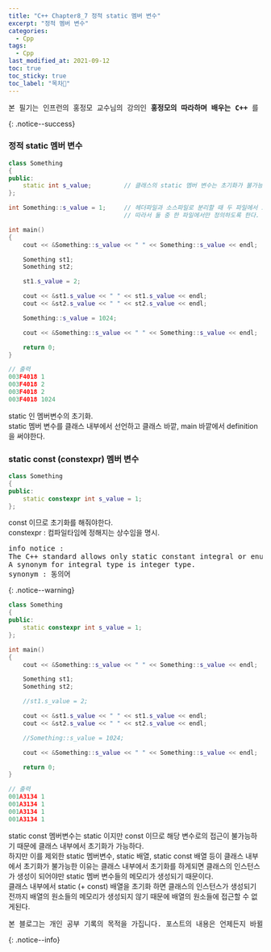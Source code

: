 ```yaml
---
title: "C++ Chapter8_7 정적 static 멤버 변수"
excerpt: "정적 멤버 변수"
categories:
  - Cpp
tags:
  - Cpp
last_modified_at: 2021-09-12
toc: true
toc_sticky: true
toc_label: "목차👀"
---
```


<pre>본 필기는 인프런의 홍정모 교수님의 강의인 <b>홍정모의 따라하며 배우는 C++</b> 를 듣고 작성합니다.</pre>{: .notice--success}

### 정적 static 멤버 변수
```cpp
class Something
{
public:
    static int s_value;         // 클래스의 static 멤버 변수는 초기화가 불가능하다.
};

int Something::s_value = 1;     // 헤더파일과 소스파일로 분리할 때 두 파일에서 모두 정의할 경우 중복선언이 발생한다. 
                                // 따라서 둘 중 한 파일에서만 정의하도록 한다.

int main()
{
    cout << &Something::s_value << " " << Something::s_value << endl;

    Something st1;
    Something st2;

    st1.s_value = 2;

    cout << &st1.s_value << " " << st1.s_value << endl;
    cout << &st2.s_value << " " << st2.s_value << endl;

    Something::s_value = 1024;

    cout << &Something::s_value << " " << Something::s_value << endl;

    return 0;
}

// 출력
003F4018 1
003F4018 2
003F4018 2
003F4018 1024
```
static 인 멤버변수의 초기화.    
static 멤버 변수를 클래스 내부에서 선언하고 클래스 바깥, main 바깥에서 definition 을 써야한다.

### static const (constexpr) 멤버 변수
```cpp
class Something
{
public:
	static constexpr int s_value = 1;  
};										
```
const 이므로 초기화를 해줘야한다.    
constexpr : 컴파일타임에 정해지는 상수임을 명시.

<pre>info notice :
The C++ standard allows only static constant integral or enumeration types to be initialized inside the class.
A synonym for integral type is integer type.
synonym : 동의어</pre>{: .notice--warning}

```cpp
class Something
{
public:
    static constexpr int s_value = 1;
};

int main()
{
    cout << &Something::s_value << " " << Something::s_value << endl;

    Something st1;
    Something st2;

    //st1.s_value = 2;

    cout << &st1.s_value << " " << st1.s_value << endl;
    cout << &st2.s_value << " " << st2.s_value << endl;

    //Something::s_value = 1024;

    cout << &Something::s_value << " " << Something::s_value << endl;

    return 0;
}

// 출력
001A3134 1
001A3134 1
001A3134 1
001A3134 1
```
static const 멤버변수는 static 이지만 const 이므로 해당 변수로의 접근이 불가능하기 때문에 클래스 내부에서 초기화가 가능하다.    
하지만 이를 제외한 static 멤버변수, static 배열, static const 배열 등이 클래스 내부에서 초기화가 불가능한 이유는 클래스 내부에서 초기화를 하게되면 클래스의 인스턴스가 생성이 되어야만 static 멤버 변수들의 메모리가 생성되기 때문이다.    
클래스 내부에서 static (+ const) 배열을 초기화 하면 클래스의 인스턴스가 생성되기 전까지 배열의 원소들의 메모리가 생성되지 않기 때문에 배열의 원소들에 접근할 수 없게된다.

<pre>본 블로그는 개인 공부 기록의 목적을 가집니다. 포스트의 내용은 언제든지 바뀔 수 있습니다.</pre>{: .notice--info}
